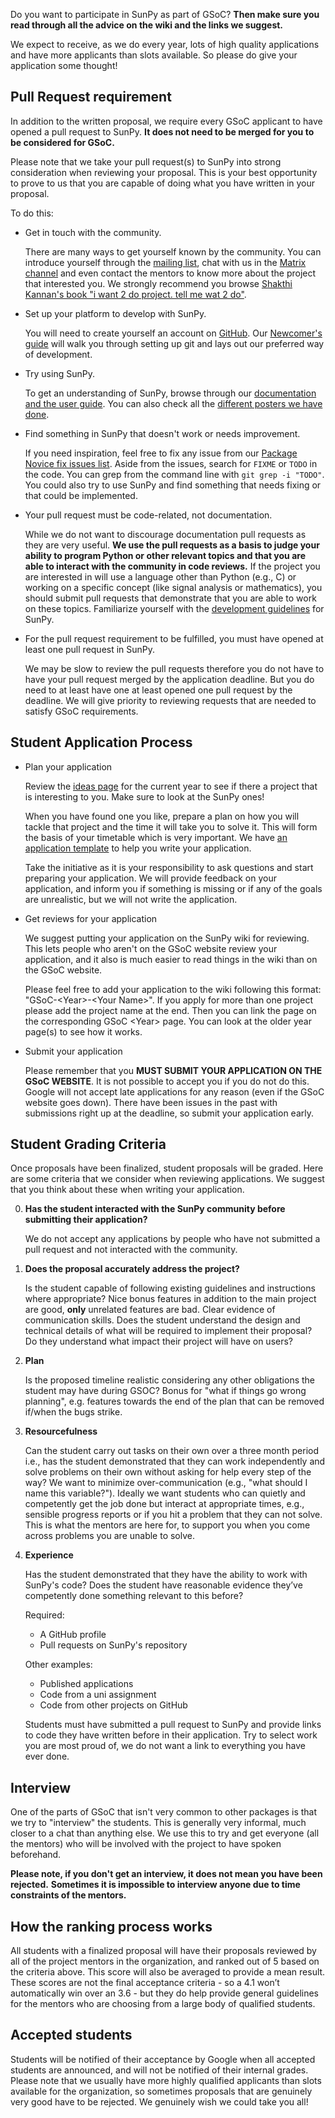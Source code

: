 Do you want to participate in SunPy as part of GSoC?
**Then make sure you read through all the advice on the wiki and the links we suggest.**

We expect to receive, as we do every year, lots of high quality applications and have more applicants than slots available.
So please do give your application some thought!

## Pull Request requirement

In addition to the written proposal, we require every GSoC applicant to have opened a pull request to SunPy.
**It does not need to be merged for you to be considered for GSoC.**

Please note that we take your pull request(s) to SunPy into strong consideration when reviewing your proposal.
This is your best opportunity to prove to us that you are capable of doing what you have written in your proposal.

To do this:

* Get in touch with the community.

  There are many ways to get yourself known by the community.
  You can introduce yourself through the [mailing list](https://groups.google.com/group/sunpy), chat with us in the [Matrix channel](https://riot.im/app/#/room/#sunpy:matrix.org) and even contact the mentors to know more about the project that interested you.
  We strongly recommend you browse [Shakthi Kannan's book "i want 2 do project. tell me wat 2 do"](http://shakthimaan.com/downloads/book/chapter1.pdf).

* Set up your platform to develop with SunPy.

  You will need to create yourself an account on [GitHub](https://github.com).
  Our [Newcomer's guide](http://docs.sunpy.org/en/latest/dev_guide/newcomers.html) will walk you through setting up git and lays out our preferred way of development.

* Try using SunPy.

  To get an understanding of SunPy, browse through our [documentation and the user guide](http://docs.sunpy.org/en/stable/guide/index.html).
  You can also check all the [different posters we have done](http://figshare.com/articles/search?q=sunpy&quick=1).

* Find something in SunPy that doesn't work or needs improvement.

  If you need inspiration, feel free to fix any issue from our [Package Novice fix issues list](https://github.com/sunpy/sunpy/labels/Package%20Novice).
  Aside from the issues, search for `FIXME` or `TODO` in the code.
  You can grep from the command line with `git grep -i "TODO"`.
  You could also try to use SunPy and find something that needs fixing or that could be implemented.

* Your pull request must be code-related, not documentation.

  While we do not want to discourage documentation pull requests as they are very useful.
  **We use the pull requests as a basis to judge your ability to program Python or other relevant topics and that you are able to interact with the community in code reviews.**
  If the project you are interested in will use a language other than Python (e.g., C) or working on a specific concept (like signal analysis or mathematics), you should submit pull requests that demonstrate that you are able to work on these topics.
  Familiarize yourself with the [development guidelines](http://docs.sunpy.org/en/latest/dev_guide/index.html) for SunPy.

* For the pull request requirement to be fulfilled, you must have opened at least one pull request in SunPy.

  We may be slow to review the pull requests therefore you do not have to have your pull request merged by the application deadline.
  But you do need to at least have one at least opened one pull request by the deadline.
  We will give priority to reviewing requests that are needed to satisfy GSoC requirements.

## Student Application Process

* Plan your application

    Review the [ideas page](http://openastronomy.org/gsoc/) for the current year to see if there a project that is interesting to you.
    Make sure to look at the SunPy ones!

    When you have found one you like, prepare a plan on how you will tackle that project and the time it will take you to solve it.
    This will form the basis of your timetable which is very important.
    We have [an application template](https://github.com/OpenAstronomy/GSoC/blob/master/application_students.md) to help you write your application.

    Take the initiative as it is your responsibility to ask questions and start preparing your application.
    We will provide feedback on your application, and inform you if something is missing or if any of the goals are unrealistic, but we will not write the application.

* Get reviews for your application

    We suggest putting your application on the SunPy wiki for reviewing.
    This lets people who aren't on the GSoC website review your application, and it also is much easier to read things in the wiki than on the GSoC website.

    Please feel free to add your application to the wiki following this format: "GSoC-\<Year\>-\<Your Name\>".
    If you apply for more than one project please add the project name at the end.
    Then you can link the page on the corresponding GSoC \<Year\> page.
    You can look at the older year page(s) to see how it works.

* Submit your application

    Please remember that you **MUST SUBMIT YOUR APPLICATION ON THE GSoC WEBSITE**.
    It is not possible to accept you if you do not do this.
    Google will not accept late applications for any reason (even if the GSoC website goes down).
    There have been issues in the past with submissions right up at the deadline, so submit your application early.

## Student Grading Criteria

Once proposals have been finalized, student proposals will be graded.
Here are some criteria that we consider when reviewing applications.
We suggest that you think about these when writing your application.

0. **Has the student interacted with the SunPy community before submitting their application?**

    We do not accept any applications by people who have not submitted a pull request and not interacted with the community.

1. **Does the proposal accurately address the project?**

    Is the student capable of following existing guidelines and instructions where appropriate?
    Nice bonus features in addition to the main project are good, **only** unrelated features are bad.
    Clear evidence of communication skills.
    Does the student understand the design and technical details of what will be required to implement their proposal?
    Do they understand what impact their project will have on users?

2. **Plan**

    Is the proposed timeline realistic considering any other obligations the student may have during GSOC?
    Bonus for "what if things go wrong planning", e.g. features towards the end of the plan that can be removed if/when the bugs strike.

3. **Resourcefulness**

    Can the student carry out tasks on their own over a three month period i.e., has the student demonstrated that they can work independently and solve problems on their own without asking for help every step of the way?
    We want to minimize over-communication (e.g., "what should I name this variable?").
    Ideally we want students who can quietly and competently get the job done but interact at appropriate times, e.g., sensible progress reports or if you hit a problem that they can not solve.
    This is what the mentors are here for, to support you when you come across problems you are unable to solve.

4. **Experience**

    Has the student demonstrated that they have the ability to work with SunPy's code?
    Does the student have reasonable evidence they’ve competently done something relevant to this before?

    Required:
    - A GitHub profile
    - Pull requests on SunPy's repository

    Other examples:
    - Published applications
    - Code from a uni assignment
    - Code from other projects on GitHub

    Students must have submitted a pull request to SunPy and provide links to code they have written before in their application.
    Try to select work you are most proud of, we do not want a link to everything you have ever done.

## Interview

One of the parts of GSoC that isn't very common to other packages is that we try to "interview" the students.
This is generally very informal, much closer to a chat than anything else.
We use this to try and get everyone (all the mentors) who will be involved with the project to have spoken beforehand.

**Please note, if you don't get an interview, it does not mean you have been rejected.**
**Sometimes it is impossible to interview anyone due to time constraints of the mentors.**

## How the ranking process works

All students with a finalized proposal will have their proposals reviewed by all of the project mentors in the organization, and ranked out of 5 based on the criteria above.
This score will also be averaged to provide a mean result.
These scores are not the final acceptance criteria - so a 4.1 won’t automatically win over an 3.6 - but they do help provide general guidelines for the mentors who are choosing from a large body of qualified students.

## Accepted students

Students will be notified of their acceptance by Google when all accepted students are announced, and will not be notified of their internal grades.
Please note that we usually have more highly qualified applicants than slots available for the organization, so sometimes proposals that are genuinely very good have to be rejected.
We genuinely wish we could take you all!
